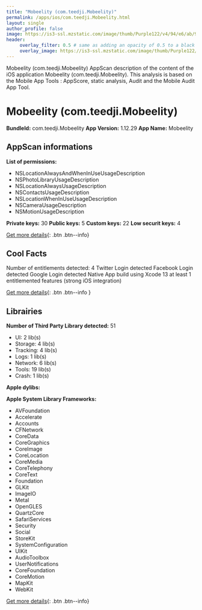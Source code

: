 ```yaml
---
title: "Mobeelity (com.teedji.Mobeelity)"
permalink: /apps/ios/com.teedji.Mobeelity.html
layout: single
author_profile: false
image: https://is3-ssl.mzstatic.com/image/thumb/Purple122/v4/94/e6/ab/94e6ab8e-bdb3-928d-531f-02ccaf074f49/AppIcon-0-0-1x_U007emarketing-0-0-0-7-0-0-sRGB-0-0-0-GLES2_U002c0-512MB-85-220-0-0.png/512x512bb.jpg
header: 
     overlay_filter: 0.5 # same as adding an opacity of 0.5 to a black background
     overlay_image: https://is3-ssl.mzstatic.com/image/thumb/Purple122/v4/94/e6/ab/94e6ab8e-bdb3-928d-531f-02ccaf074f49/AppIcon-0-0-1x_U007emarketing-0-0-0-7-0-0-sRGB-0-0-0-GLES2_U002c0-512MB-85-220-0-0.png/512x512bb.jpg
---
```

Mobeelity (com.teedji.Mobeelity) AppScan description of the content of the iOS application Mobeelity (com.teedji.Mobeelity). This analysis is based on the Mobile App Tools : AppScore, static analysis, Audit and the Mobile Audit App Tool.

# Mobeelity (com.teedji.Mobeelity)

**BundleId:** com.teedji.Mobeelity
**App Version:** 1.12.29
**App Name:** Mobeelity


## AppScan informations 

**List of permissions:** 
- NSLocationAlwaysAndWhenInUseUsageDescription
- NSPhotoLibraryUsageDescription
- NSLocationAlwaysUsageDescription
- NSContactsUsageDescription
- NSLocationWhenInUseUsageDescription
- NSCameraUsageDescription
- NSMotionUsageDescription
  
  
**Private keys:** 30
**Public keys:** 5
**Custom keys:** 22
**Low securit keys:** 4
  
[Get more details](/pricing.html){: .btn .btn--info}

## Cool Facts

Number of entitlements detected: 4
Twitter Login detected
Facebook Login detected
Google Login detected
Native App
build using Xcode 13
at least 1 entitlemented features (strong iOS integration)
  
[Get more details](/pricing.html){: .btn .btn--info }

## Librairies 
**Number of Third Party Library detected:** 51
- UI: 2 lib(s)
- Storage: 4 lib(s)
- Tracking: 4 lib(s)
- Logs: 1 lib(s)
- Network: 6 lib(s)
- Tools: 19 lib(s)
- Crash: 1 lib(s)


**Apple dylibs:**


**Apple System Library Frameworks:**
- AVFoundation
- Accelerate
- Accounts
- CFNetwork
- CoreData
- CoreGraphics
- CoreImage
- CoreLocation
- CoreMedia
- CoreTelephony
- CoreText
- Foundation
- GLKit
- ImageIO
- Metal
- OpenGLES
- QuartzCore
- SafariServices
- Security
- Social
- StoreKit
- SystemConfiguration
- UIKit
- AudioToolbox
- UserNotifications
- CoreFoundation
- CoreMotion
- MapKit
- WebKit


  
[Get more details](/pricing.html){: .btn .btn--info}

